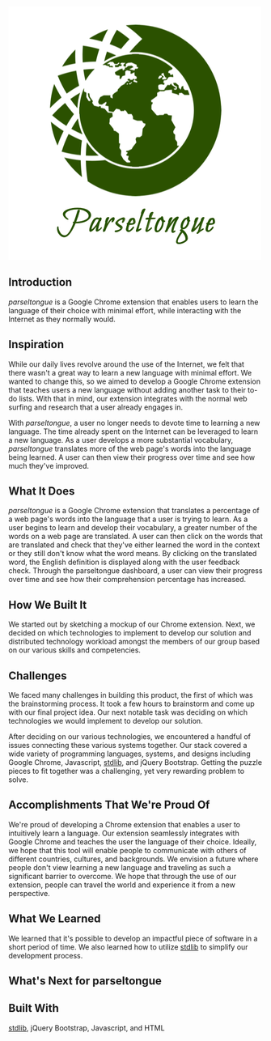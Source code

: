<img src="https://github.com/4tywon/parseltongue/blob/master/assets/logo.png?raw=true" />

## Introduction
*parseltongue* is a Google Chrome extension that enables users to learn the language of their choice with minimal effort, while interacting with the Internet as they normally would. 

## Inspiration
While our daily lives revolve around the use of the Internet, we felt that there wasn't a great way to learn a new language with minimal effort. We wanted to change this, so we aimed to develop a Google Chrome extension that teaches users a new language without adding another task to their to-do lists. With that in mind, our extension integrates with the normal web surfing and research that a user already engages in. 

With *parseltongue*, a user no longer needs to devote time to learning a new language. The time already spent on the Internet can be leveraged to learn a new language. As a user develops a more substantial vocabulary, *parseltongue* translates more of the web page's words into the language being learned. A user can then view their progress over time and see how much they've improved. 

## What It Does
*parseltongue* is a Google Chrome extension that translates a percentage of a web page's words into the language that a user is trying to learn. As a user begins to learn and develop their vocabulary, a greater number of the words on a web page are translated. A user can then click on the words that are translated and check that they've either learned the word in the context or they still don't know what the word means. By clicking on the translated word, the English definition is displayed along with the user feedback check. Through the parseltongue dashboard, a user can view their progress over time and see how their comprehension percentage has increased. 

## How We Built It
We started out by sketching a mockup of our Chrome extension. Next, we decided on which technologies to implement to develop our solution and distributed technology workload amongst the members of our group based on our various skills and competencies. 


## Challenges
We faced many challenges in building this product, the first of which was the brainstorming process. It took a few hours to brainstorm and come up with our final project idea. Our next notable task was deciding on which technologies we would implement to develop our solution. 

After deciding on our various technologies, we encountered a handful of issues connecting these various systems together. Our stack covered a wide variety of programming languages, systems, and designs including Google Chrome, Javascript, [stdlib](https://stdlib.com/), and jQuery Bootstrap. Getting the puzzle pieces to fit together was a challenging, yet very rewarding problem to solve.

## Accomplishments That We're Proud Of
We're proud of developing a Chrome extension that enables a user to intuitively learn a language. Our extension seamlessly integrates with Google Chrome and teaches the user the language of their choice. Ideally, we hope that this tool will enable people to communicate with others of different countries, cultures, and backgrounds. We envision a future where people don't view learning a new language and traveling as such a significant barrier to overcome. We hope that through the use of our extension, people can travel the world and experience it from a new perspective.

## What We Learned
We learned that it's possible to develop an impactful piece of software in a short period of time. We also learned how to utilize [stdlib](https://stdlib.com/) to simplify our development process. 

## What's Next for parseltongue


## Built With
[stdlib](https://stdlib.com/), jQuery Bootstrap, Javascript, and HTML
